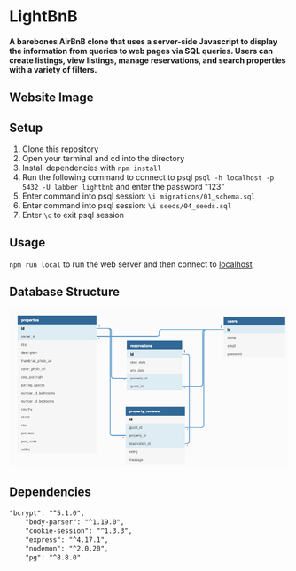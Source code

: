# LightBnB

#### A barebones AirBnB clone that uses a server-side Javascript to display the information from queries to web pages via SQL queries. Users can create listings, view listings, manage reservations, and search properties with a variety of filters.

## Website Image

## Setup

1. Clone this repository
2. Open your terminal and cd into the directory
3. Install dependencies with `npm install`
4. Run the following command to connect to psql `psql -h localhost -p 5432 -U labber lightbnb` and enter the password "123"
5. Enter command into psql session: `\i migrations/01_schema.sql`
6. Enter command into psql session: `\i seeds/04_seeds.sql`
7. Enter `\q` to exit psql session

## Usage

`npm run local` to run the web server and then connect to [localhost](localhost:5432)

## Database Structure

![Database ERD](https://github.com/lucasw4/LightBnB/blob/master/img/LightBnB_ERD.png?raw=true)

## Dependencies

```
"bcrypt": "^5.1.0",
    "body-parser": "^1.19.0",
    "cookie-session": "^1.3.3",
    "express": "^4.17.1",
    "nodemon": "^2.0.20",
    "pg": "^8.8.0"
```
